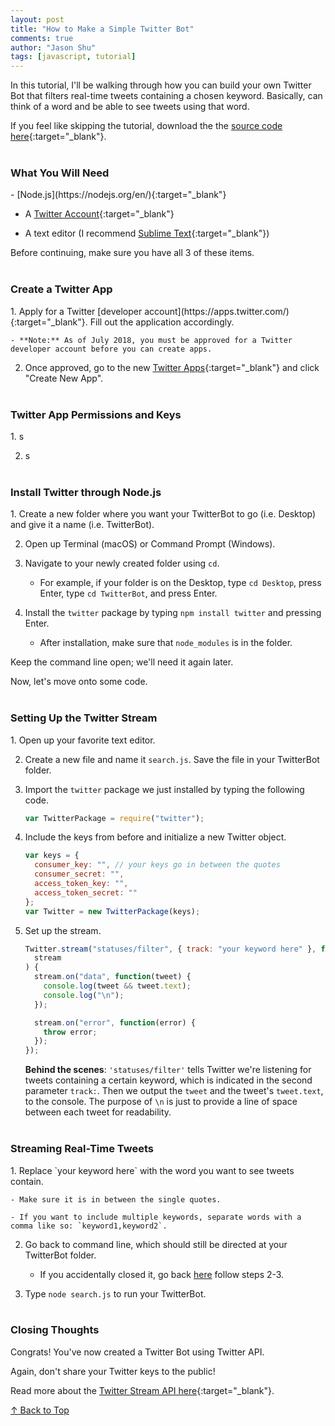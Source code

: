 ```yaml
---
layout: post
title: "How to Make a Simple Twitter Bot"
comments: true
author: "Jason Shu"
tags: [javascript, tutorial]
---
```


In this tutorial, I'll be walking through how you can build your own Twitter Bot that filters real-time tweets containing a chosen keyword. Basically, can think of a word and be able to see tweets using that word.

If you feel like skipping the tutorial, download the the [source code here](https://github.com/j4sonshu/TwitterBot){:target="\_blank"}.
<br><br>

<h3>What You Will Need</h3>
- [Node.js](https://nodejs.org/en/){:target="_blank"}

- A [Twitter Account](https://twitter.com/i/flow/signup){:target="\_blank"}

- A text editor (I recommend [Sublime Text](https://www.sublimetext.com/){:target="\_blank"})

Before continuing, make sure you have all 3 of these items.
<br><br>

<h3>Create a Twitter App</h3>
1. Apply for a Twitter [developer account](https://apps.twitter.com/){:target="_blank"}. Fill out the application accordingly.

    - **Note:** As of July 2018, you must be approved for a Twitter developer account before you can create apps.

2. Once approved, go to the new [Twitter Apps](https://developer.twitter.com/en/apps){:target="\_blank"} and click "Create New App".
   <br><br>

<h3>Twitter App Permissions and Keys</h3>
1. s

2. s
   <br><br>

<h3 id="acc">Install Twitter through Node.js </h3>
1. Create a new folder where you want your TwitterBot to go (i.e. Desktop) and give it a name (i.e. TwitterBot).

2. Open up Terminal (macOS) or Command Prompt (Windows).

3. Navigate to your newly created folder using `cd`.

   - For example, if your folder is on the Desktop, type `cd Desktop`, press Enter, type `cd TwitterBot`, and press Enter.

4. Install the `twitter` package by typing `npm install twitter` and pressing Enter.

   - After installation, make sure that `node_modules` is in the folder.

Keep the command line open; we'll need it again later.

Now, let's move onto some code.
<br><br>

<h3>Setting Up the Twitter Stream</h3>
1. Open up your favorite text editor.

2. Create a new file and name it `search.js`. Save the file in your TwitterBot folder.

3. Import the `twitter` package we just installed by typing the following code.

   ```javascript
   var TwitterPackage = require("twitter");
   ```

4. Include the keys from before and initialize a new Twitter object.
   ```javascript
   var keys = {
     consumer_key: "", // your keys go in between the quotes
     consumer_secret: "",
     access_token_key: "",
     access_token_secret: ""
   };
   var Twitter = new TwitterPackage(keys);
   ```
5. Set up the stream.

   ```javascript
   Twitter.stream("statuses/filter", { track: "your keyword here" }, function(
     stream
   ) {
     stream.on("data", function(tweet) {
       console.log(tweet && tweet.text);
       console.log("\n");
     });

     stream.on("error", function(error) {
       throw error;
     });
   });
   ```

   **Behind the scenes**: `'statuses/filter'` tells Twitter we're listening for tweets containing a certain keyword, which is indicated in the second parameter `track:`. Then we output the `tweet` and the tweet's `tweet.text`, to the console. The purpose of `\n` is just to provide a line of space between each tweet for readability.
   <br><br>

<h3>Streaming Real-Time Tweets</h3>
1. Replace `your keyword here` with the word you want to see tweets contain.

    - Make sure it is in between the single quotes.

    - If you want to include multiple keywords, separate words with a comma like so: `keyword1,keyword2`.

2. Go back to command line, which should still be directed at your TwitterBot folder.

   - If you accidentally closed it, go back [here](#acc) follow steps 2-3.

3. Type `node search.js` to run your TwitterBot.
   <br><br>

<h3>Closing Thoughts</h3>
Congrats! You've now created a Twitter Bot using Twitter API.

Again, don't share your Twitter keys to the public!

Read more about the [Twitter Stream API here](https://developer.twitter.com/en/docs/tweets/filter-realtime/guides/basic-stream-parameters.html){:target="\_blank"}.

[&uarr; Back to Top](#)
